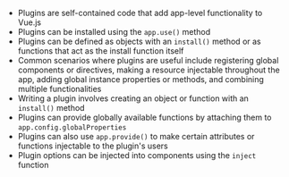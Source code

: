 - Plugins are self-contained code that add app-level functionality to Vue.js
- Plugins can be installed using the `app.use()` method
- Plugins can be defined as objects with an `install()` method or as functions that act as the install function itself
- Common scenarios where plugins are useful include registering global components or directives, making a resource injectable throughout the app, adding global instance properties or methods, and combining multiple functionalities
- Writing a plugin involves creating an object or function with an `install()` method
- Plugins can provide globally available functions by attaching them to `app.config.globalProperties`
- Plugins can also use `app.provide()` to make certain attributes or functions injectable to the plugin's users
- Plugin options can be injected into components using the `inject` function